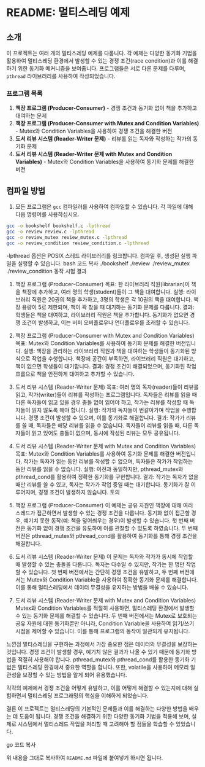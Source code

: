# README: 멀티스레딩 예제

## 소개

이 프로젝트는 여러 개의 멀티스레딩 예제를 다룹니다. 각 예제는 다양한 동기화 기법을 활용하여 멀티스레딩 환경에서 발생할 수 있는 경쟁 조건(race condition)과 이를 해결하기 위한 동기화 메커니즘을 보여줍니다. 프로그램들은 서로 다른 문제를 다루며, `pthread` 라이브러리를 사용하여 작성되었습니다.

### 프로그램 목록

1. **책장 프로그램 (Producer-Consumer)** - 경쟁 조건과 동기화 없이 책을 추가하고 대여하는 문제
2. **책장 프로그램 (Producer-Consumer with Mutex and Condition Variables)** - Mutex와 Condition Variables을 사용하여 경쟁 조건을 해결한 버전
3. **도서 리뷰 시스템 (Reader-Writer 문제)** - 리뷰를 읽는 독자와 작성하는 작가의 동기화 문제
4. **도서 리뷰 시스템 (Reader-Writer 문제 with Mutex and Condition Variables)** - Mutex와 Condition Variables을 사용하여 동기화 문제를 해결한 버전

## 컴파일 방법

1. 모든 프로그램은 `gcc` 컴파일러를 사용하여 컴파일할 수 있습니다. 각 파일에 대해 다음 명령어를 사용하십시오.

```bash
gcc -o bookshelf bookshelf.c -lpthread
gcc -o review review.c -lpthread
gcc -o review_mutex review_mutex.c -lpthread
gcc -o review_condition review_condition.c -lpthread
```
-lpthread 옵션은 POSIX 스레드 라이브러리를 링크합니다.
컴파일 후, 생성된 실행 파일을 실행할 수 있습니다.
bash
코드 복사
./bookshelf
./review
./review_mutex
./review_condition
동작 시험 결과
1. 책장 프로그램 (Producer-Consumer)
목표: 한 라이브러리 직원(librarian)이 책을 책장에 추가하고, 여러 명의 학생(student)들이 그 책을 대여합니다.
실행: 라이브러리 직원은 20권의 책을 추가하고, 3명의 학생은 각 10권의 책을 대여합니다. 책장 용량이 5로 제한되며, 책이 꽉 찼을 때 대기하는 동기화 문제를 다룹니다.
결과: 학생들은 책을 대여하고, 라이브러리 직원은 책을 추가합니다. 동기화가 없으면 경쟁 조건이 발생하고, 이는 버퍼 오버플로우나 언더플로우를 초래할 수 있습니다.
2. 책장 프로그램 (Producer-Consumer with Mutex and Condition Variables)
목표: Mutex와 Condition Variables를 사용하여 동기화 문제를 해결한 버전입니다.
실행: 책장을 관리하는 라이브러리 직원과 책을 대여하는 학생들이 동기화된 방식으로 작업을 수행합니다. 책장에 공간이 부족하면, 라이브러리 직원은 대기하고, 책이 없으면 학생들이 대기합니다.
결과: 경쟁 조건이 해결되었으며, 동기화된 작업 흐름으로 책을 안전하게 대여하고 추가할 수 있습니다.
3. 도서 리뷰 시스템 (Reader-Writer 문제)
목표: 여러 명의 독자(reader)들이 리뷰를 읽고, 작가(writer)들이 리뷰를 작성하는 프로그램입니다. 독자들은 리뷰를 읽을 때 다른 독자들이 읽고 있을 경우 충돌 없이 읽어야 하고, 작가는 리뷰를 작성할 때 독자들이 읽지 않도록 해야 합니다.
실행: 작가와 독자들이 번갈아가며 작업을 수행합니다. 경쟁 조건이 발생할 수 있으며, 이를 동기화로 해결합니다.
결과: 작가가 리뷰를 쓸 때, 독자들은 해당 리뷰를 읽을 수 없습니다. 독자들이 리뷰를 읽을 때, 다른 독자들이 읽고 있어도 충돌이 없으며, 동시에 작성된 리뷰는 모두 공유됩니다.
4. 도서 리뷰 시스템 (Reader-Writer 문제 with Mutex and Condition Variables)
목표: Mutex와 Condition Variables를 사용하여 동기화 문제를 해결한 버전입니다. 작가는 독자가 읽는 동안 리뷰를 작성할 수 없으며, 독자들은 작가가 작업하는 동안 리뷰를 읽을 수 없습니다.
실행: 이전과 동일하지만, pthread_mutex와 pthread_cond를 활용하여 정확한 동기화를 구현합니다.
결과: 작가는 독자가 없을 때만 리뷰를 쓸 수 있고, 독자는 작가가 작업 중일 때는 대기합니다. 동기화가 잘 이루어지며, 경쟁 조건이 발생하지 않습니다.
토의
1. 책장 프로그램 (Producer-Consumer)
이 예제는 공유 자원인 책장에 대해 여러 스레드가 접근하면서 발생할 수 있는 경쟁 조건을 다룹니다. 동기화 없이 접근할 경우, 예기치 못한 동작(예: 책을 덮어씌우는 경우)이 발생할 수 있습니다. 첫 번째 버전은 동기화 없이 경쟁 조건을 유도하여 이를 관찰할 수 있도록 하였습니다. 두 번째 버전은 pthread_mutex와 pthread_cond를 활용하여 동기화를 통해 경쟁 조건을 해결합니다.

2. 도서 리뷰 시스템 (Reader-Writer 문제)
이 문제는 독자와 작가가 동시에 작업할 때 발생할 수 있는 충돌을 다룹니다. 독자는 다수일 수 있지만, 작가는 한 명만 작업할 수 있습니다. 첫 번째 버전에서는 간단히 경쟁 조건을 유발하고, 두 번째 버전에서는 Mutex와 Condition Variable을 사용하여 정확한 동기화 문제를 해결합니다. 이를 통해 멀티스레딩에서 데이터 무결성을 유지하는 방법을 배울 수 있습니다.

3. 도서 리뷰 시스템 (Reader-Writer 문제 with Mutex and Condition Variables)
Mutex와 Condition Variables를 적절히 사용하면, 멀티스레딩 환경에서 발생할 수 있는 동기화 문제를 해결할 수 있습니다. 두 번째 버전에서는 Mutex로 보호되는 공유 자원에 대한 동기화뿐만 아니라, Condition Variable을 사용하여 읽기/쓰기 시점을 제어할 수 있습니다. 이를 통해 프로그램의 동작이 일관되게 유지됩니다.

느낀점
멀티스레딩을 구현하는 과정에서 가장 중요한 점은 데이터의 무결성을 보장하는 것입니다. 경쟁 조건이 발생할 경우, 예기치 않은 결과가 나올 수 있기 때문에 동기화 방법을 적절히 사용해야 합니다. pthread_mutex와 pthread_cond를 활용한 동기화 기법은 멀티스레딩 환경에서 중요한 역할을 합니다. 또한, volatile을 사용하여 메모리 일관성을 보장할 수 있는 방법을 알게 되어 유용했습니다.

각각의 예제에서 경쟁 조건을 어떻게 유발하고, 이를 어떻게 해결할 수 있는지에 대해 실험하면서 멀티스레딩 프로그래밍의 핵심을 이해하게 되었습니다.

결론
이 프로젝트는 멀티스레딩의 기본적인 문제들과 이를 해결하는 다양한 방법을 배우는 데 도움이 됩니다. 경쟁 조건을 해결하기 위한 다양한 동기화 기법을 적용해 보며, 실제로 시스템에서 멀티스레드 작업을 처리할 때 고려해야 할 점들을 학습할 수 있었습니다.

go
코드 복사

위 내용을 그대로 복사하여 `README.md` 파일에 붙여넣기 하시면 됩니다.






